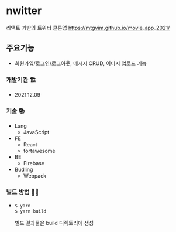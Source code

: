 # nwitter
리액트 기반의 트위터 클론앱
https://mtgvim.github.io/movie_app_2021/
## 주요기능
* 회원가입/로그인/로그아웃, 메시지 CRUD, 이미지 업로드 기능

### 개발기간 🏗️
* 2021.12.09
   
### 기술 📚
* Lang
  * JavaScript
* FE
  * React
  * fortawesome
* BE
  * Firebase
* Budling
  * Webpack

### 빌드 방법 👷‍♂️
* ```zsh
  $ yarn
  $ yarn build
  ```
  빌드 결과물은 build 디렉토리에 생성
